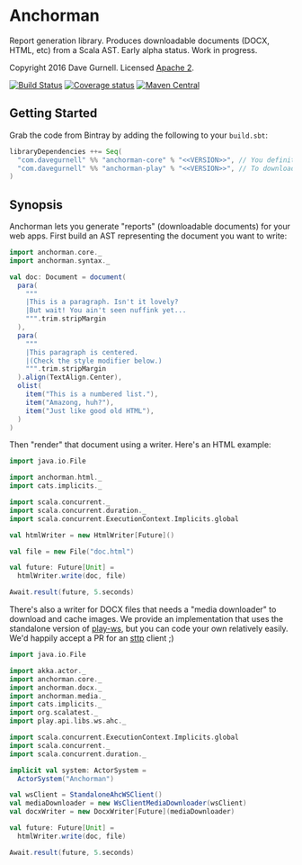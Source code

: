 # Anchorman

Report generation library.
Produces downloadable documents (DOCX, HTML, etc) from a Scala AST.
Early alpha status. Work in progress.

Copyright 2016 Dave Gurnell. Licensed [Apache 2][license].

[![Build Status](https://travis-ci.org/davegurnell/anchorman.svg?branch=develop)](https://travis-ci.org/davegurnell/anchorman)
[![Coverage status](https://img.shields.io/codecov/c/github/davegurnell/anchorman/develop.svg)](https://codecov.io/github/davegurnell/anchorman)
[![Maven Central](https://maven-badges.herokuapp.com/maven-central/com.davegurnell/anchorman-core_2.12/badge.svg)](https://maven-badges.herokuapp.com/maven-central/com.davegurnell/anchorman-core_2.12)

## Getting Started

Grab the code from Bintray by adding the following to your `build.sbt`:

```scala
libraryDependencies ++= Seq(
  "com.davegurnell" %% "anchorman-core" % "<<VERSION>>", // You definitely need this
  "com.davegurnell" %% "anchorman-play" % "<<VERSION>>", // To download images in Play
)
```

[license]: http://www.apache.org/licenses/LICENSE-2.0

## Synopsis

Anchorman lets you generate "reports" (downloadable documents) for your web apps.
First build an AST representing the document you want to write:

```scala
import anchorman.core._
import anchorman.syntax._

val doc: Document = document(
  para(
    """
    |This is a paragraph. Isn't it lovely?
    |But wait! You ain't seen nuffink yet...
    """.trim.stripMargin
  ),
  para(
    """
    |This paragraph is centered.
    |(Check the style modifier below.)
    """.trim.stripMargin
  ).align(TextAlign.Center),
  olist(
    item("This is a numbered list."),
    item("Amazong, huh?"),
    item("Just like good old HTML"),
  )
)
```

Then "render" that document using a writer.
Here's an HTML example:

```scala
import java.io.File

import anchorman.html._
import cats.implicits._

import scala.concurrent._
import scala.concurrent.duration._
import scala.concurrent.ExecutionContext.Implicits.global

val htmlWriter = new HtmlWriter[Future]()

val file = new File("doc.html")

val future: Future[Unit] =
  htmlWriter.write(doc, file)

Await.result(future, 5.seconds)
```

There's also a writer for DOCX files that needs
a "media downloader" to download and cache images.
We provide an implementation that uses the standalone version of
[play-ws](https://github.com/playframework/play-ws),
but you can code your own relatively easily.
We'd happily accept a PR for an [sttp](https://github.com/softwaremill/sttp) client ;)

```scala
import java.io.File

import akka.actor._
import anchorman.core._
import anchorman.docx._
import anchorman.media._
import cats.implicits._
import org.scalatest._
import play.api.libs.ws.ahc._

import scala.concurrent.ExecutionContext.Implicits.global
import scala.concurrent._
import scala.concurrent.duration._

implicit val system: ActorSystem =
  ActorSystem("Anchorman")

val wsClient = StandaloneAhcWSClient()
val mediaDownloader = new WsClientMediaDownloader(wsClient)
val docxWriter = new DocxWriter[Future](mediaDownloader)

val future: Future[Unit] =
  htmlWriter.write(doc, file)

Await.result(future, 5.seconds)
```
